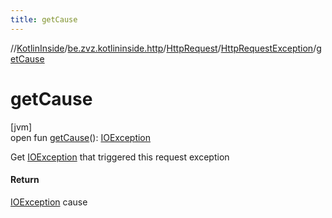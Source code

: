 ```yaml
---
title: getCause
---
```

//[KotlinInside](../../../../index.html)/[be.zvz.kotlininside.http](../../index.html)/[HttpRequest](../index.html)/[HttpRequestException](index.html)/[getCause](get-cause.html)



# getCause



[jvm]\
open fun [getCause](get-cause.html)(): [IOException](https://docs.oracle.com/javase/7/docs/api/java/io/IOException.html)



Get [IOException](https://docs.oracle.com/javase/7/docs/api/java/io/IOException.html) that triggered this request exception



#### Return



[IOException](https://docs.oracle.com/javase/7/docs/api/java/io/IOException.html) cause




